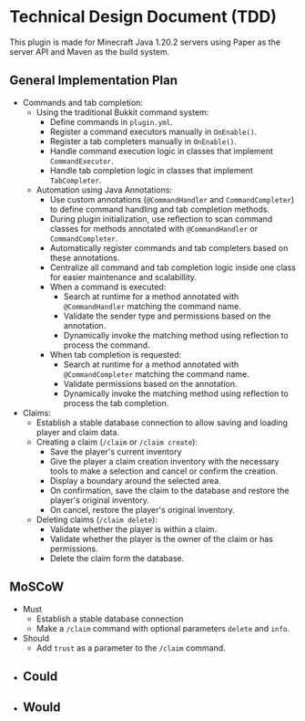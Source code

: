 # Technical Design Document (TDD)
This plugin is made for Minecraft Java 1.20.2 servers using Paper as the server API and Maven as the build system.

## General Implementation Plan
- Commands and tab completion:
  - Using the traditional Bukkit command system:
    - Define commands in `plugin.yml`.
    - Register a command executors manually in `OnEnable()`.
    - Register a tab completers manually in `OnEnable()`.
    - Handle command execution logic in classes that implement `CommandExecutor`.
    - Handle tab completion logic in classes that implement `TabCompleter`.
  - Automation using Java Annotations:
    - Use custom annotations (`@CommandHandler` and `CommandCompleter`) to define command handling and tab completion methods.
    - During plugin initialization, use reflection to scan command classes for methods annotated with `@CommandHandler` or `CommandCompleter`.
    - Automatically register commands and tab completers based on these annotations.
    - Centralize all command and tab completion logic inside one class for easier maintenance and scalabillity.
    - When a command is executed:
      - Search at runtime for a method annotated with `@CommandHandler` matching the command name.
      - Validate the sender type and permissions based on the annotation.
      - Dynamically invoke the matching method using reflection to process the command.
    - When tab completion is requested:
      - Search at runtime for a method annotated with `@CommandCompleter` matching the command name.
      - Validate permissions based on the annotation.
      - Dynamically invoke the matching method using reflection to process the tab completion.
- Claims:
  - Establish a stable database connection to allow saving and loading player and claim data.
  - Creating a claim (`/claim` or `/claim create`):
    - Save the player's current inventory
    - Give the player a claim creation inventory with the necessary tools to make a selection and cancel or confirm the creation.
    - Display a boundary around the selected area.
    - On confirmation, save the claim to the database and restore the player's original inventory.
    - On cancel, restore the player's original inventory.
  - Deleting claims (`/claim delete`):
    - Validate whether the player is within a claim.
    - Validate whether the player is the owner of the claim or has permissions.
    - Delete the claim form the database.

## MoSCoW
- Must
  - Establish a stable database connection
  - Make a `/claim` command with optional parameters `delete` and `info`.
- Should
  - Add `trust` as a parameter to the `/claim` command.
- Could
  - 
- Would
  - 
